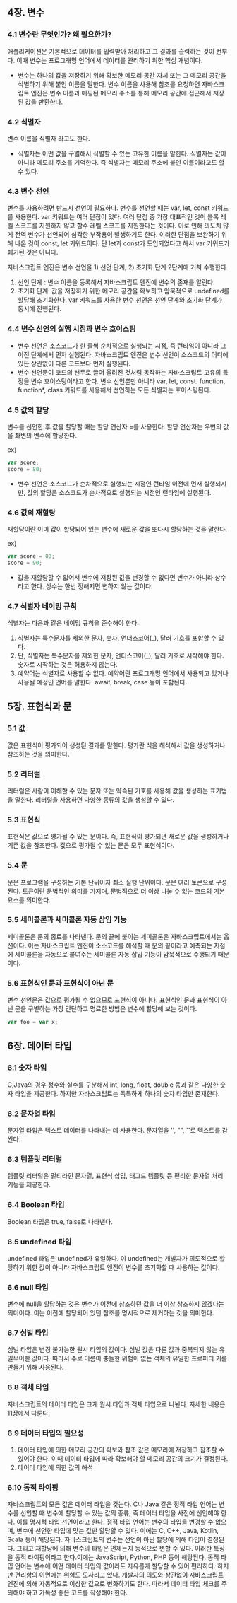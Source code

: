 ## 4장. 변수

### 4.1 변수란 무엇인가? 왜 필요한가?

애플리케이션은 기본적으로 데이터를 입력받아 처리하고 그 결과를 출력하는 것이 전부다. 이때 변수는 프로그래밍 언어에서 데이터를 관리하기 위한 핵심 개념이다.
- 변수는 하나의 값을 저장하기 위해 확보한 메모리 공간 자체 또는 그 메모리 공간을 식별하기 위해 붙인 이름을 말한다. 
변수 이름을 사용해 참조를 요청하면 자바스크립트 엔진은 변수 이름과 매핑된 메모리 주소를 통해 메모리 공간에 접근해서 저장된 값을 반환한다. 

### 4.2 식별자

변수 이름을 식별자 라고도 한다.
- 식별자는 어떤 값을 구별해서 식별할 수 있는 고유한 이름을 말한다. 
식별자는 값이 아니라 메모리 주소를 기억한다. 즉 식별자는 메모리 주소에 붙인 이름이라고도 할 수 있다. 

### 4.3 변수 선언

변수를 사용하려면 반드시 선언이 필요하다. 변수를 선언할 때는 var, let, const 키워드를 사용한다.
var 키워드는 여러 단점이 있다. 여러 단점 중 가장 대표적인 것이 블록 레벨 스코프를 지원하지 않고 함수 레벨 스코프를 지원한다는 것이다. 이로 인해 의도치 않게 전역 변수가 선언되어 심각한 부작용이 발생하기도 한다. 이러한 단점을 보완하기 위해 나온 것이 const, let 키워드이다. 단 let과 const가 도입되었다고 해서 var 키워드가 폐기된 것은 아니다.

자바스크립트 엔진은 변수 선언을 1) 선언 단계, 2) 초기화 단계 2단계에 거쳐 수행한다.
1) 선언 단계 : 변수 이름을 등록해서 자바스크립트 엔진에 변수의 존재를 알린다.
2) 초기화 단계: 값을 저장하기 위한 메모리 공간을 확보하고 암묵적으로 undefined를 할당해 초기화한다.
var 키워드를 사용한 변수 선언은 선언 단계와 초기화 단계가 동시에 진행된다.

### 4.4 변수 선언의 실행 시점과 변수 호이스팅

- 변수 선언은 소스코드가 한 줄씩 순차적으로 실행되는 시점, 즉 런타임이 아니라 그 이전 단계에서 먼저 실행된다.
자바스크립트 엔진은 변수 선언이 소스코드의 어디에 있든 상관없이 다른 코드보다 먼저 실행된다. 
- 변수 선언문이 코드의 선두로 끌어 올려진 것처럼 동작하는 자바스크립트 고유의 특징을 변수 호이스팅이라고 한다.
변수 선언뿐만 아니라 var, let, const. function, function*, class 키워드를 사용해서 선언하는 모든 식별자는 호이스팅된다.

### 4.5 값의 할당

변수를 선언한 후 값을 할당할 때는 할당 연산자 =를 사용한다. 할당 연산자는 우변의 값을 좌변의 변수에 할당한다.

ex) 
```js
var score;
score = 80;
```

- 변수 선언은 소스코드가 순차적으로 실행되는 시점인 런타임 이전에 먼저 실행되지만, 값의 할당은 소스코드가 순차적으로 실행되는 시점인 런타임에 실행된다.

### 4.6 값의 재할당

재할당이란 이미 값이 할당되어 있는 변수에 새로운 값을 또다시 할당하는 것을 말한다.

ex)
```js
var score = 80;
score = 90;
```

- 값을 재할당할 수 없어서 변수에 저장된 값을 변경할 수 없다면 변수가 아니라 상수라고 한다. 상수는 한번 정해지면 변하지 않는 값이다.

### 4.7 식별자 네이밍 규칙

식별자는 다음과 같은 네이밍 규칙을 준수해야 한다.
1) 식별자는 특수문자를 제외한 문자, 숫자, 언더스코어(_), 달러 기호를 포함할 수 있다.
2) 단, 식별자는 특수문자를 제외한 문자, 언더스코어(_), 달러 기호로 시작해야 한다. 숫자로 시작하는 것은 허용하지 않는다.
3) 예약어는 식별자로 사용할 수 없다. 예약어란 프로그래밍 언어에서 사용되고 있거나 사용될 예정인 언어를 말한다. await, break, case 등이 포함된다.


## 5장. 표현식과 문

### 5.1 값

값은 표현식이 평가되어 생성된 결과를 말한다.
평가란 식을 해석해서 값을 생성하거나 참조하는 것을 의미한다.

### 5.2 리터럴

리터럴은 사람이 이해할 수 있는 문자 또는 약속된 기호를 사용해 값을 생성하는 표기법을 말한다.
리터럴을 사용하면 다양한 종류의 값을 생성할 수 있다.

### 5.3 표현식

표현식은 값으로 평가될 수 있는 문이다. 즉, 표현식이 평가되면 새로운 값을 생성하거나 기존 값을 참조한다.
값으로 평가될 수 있는 문은 모두 표현식이다.

### 5.4 문

문은 프로그램을 구성하는 기본 단위이자 최소 실행 단위이다.
문은 여러 토큰으로 구성된다. 토큰이란 문법적인 의미를 가지며, 문법적으로 더 이상 나눌 수 없는 코드의 기본 요소를 의미한다.

### 5.5 세미콜론과 세미콜론 자동 삽입 기능

세미콜론은 문의 종료를 나타낸다.
문의 끝에 붙이는 세미콜론은 자바스크립트에서는 옵션이다. 이는 자바스크립트 엔진이 소스코드를 해석할 때 문의 끝이라고 예측되는 지점에 세미콜론을 자동으로 붙여주는 세미콜론 자동 삽입 기능이 암묵적으로 수행되기 때문이다.

### 5.6 표현식인 문과 표현식이 아닌 문

변수 선언문은 값으로 평가될 수 없으므로 표현식이 아니다.
표현식인 문과 표현식이 아닌 문을 구별하는 가장 간단하고 명료한 방법은 변수에 할당해 보는 것이다.

```js
var foo = var x;
```


## 6장. 데이터 타입

### 6.1 숫자 타입

C,Java의 경우 정수와 실수를 구분해서 int, long, float, double 등과 같은 다양한 숫자 타입을 제공한다. 하지만 자바스크립트는 독특하게 하나의 숫자 타입만 존재한다.

### 6.2 문자열 타입

문자열 타입은 텍스트 데이터를 나타내는 데 사용한다. 문자열을 '', "", ``로 텍스트를 감싼다.

### 6.3 템플릿 리터럴

템플릿 리터럴은 멀티라인 문자열, 표현식 삽입, 태그드 템플릿 등 편리한 문자열 처리 기능을 제공한다. 

### 6.4 Boolean 타입

Boolean 타입은 true, false로 나타낸다.

### 6.5 undefined 타입

undefined 타입은 undefined가 유일하다. 이 undefined는 개발자가 의도적으로 할당하기 위한 값이 아니라 자바스크립트 엔진이 변수를 초기화할 때 사용하는 값이다.

### 6.6 null 타입

변수에 null을 할당하는 것은 변수가 이전에 참조하던 값을 더 이상 참조하지 않겠다는 의미이다. 이는 이전에 할당되어 있던 참조를 명시적으로 제거하는 것을 의미한다.

### 6.7 심벌 타입

심벌 타입은 변경 불가능한 원시 타입의 값이다. 심벌 값은 다른 값과 중복되지 않는 유일무이한 값이다. 따라서 주로 이름이 충돌한 위험이 없는 객체의 유일한 프로퍼티 키를 만들기 위해 사용된다.

### 6.8 객체 타입

자바스크립트의 데이터 타입은 크게 원시 타입과 객체 타입으로 나뉜다. 자세한 내용은 11장에서 다룬다.

### 6.9 데이터 타입의 필요성

1. 데이터 타입에 의한 메모리 공간의 확보와 참조
값은 메모리에 저장하고 참조할 수 있어야 한다. 이때 데이터 타입에 따라 확보해야 할 메모리 공간의 크기가 결정된다.
2. 데이터 타입에 의한 값의 해석

### 6.10 동적 타이핑

자바스크립트의 모든 값은 데이터 타입을 갖는다. 
C나 Java 같은 정적 타입 언어는 변수를 선언할 때 변수에 할당할 수 있는 값의 종류, 즉 데이터 타입을 사전에 선언해야 한다. 이를 명시적 타입 선언이라고 한다.
정적 타입 언어는 변수의 타입을 변경할 수 없으며, 변수에 선언한 타입에 맞는 값만 할당할 수 있다. 이에는 C, C++, Java, Kotlin, Scala 등이 해당된다.
자바스크립트의 변수는 선언이 아닌 할당에 의해 타입이 결정된다. 그리고 재할당에 의해 변수의 타입은 언제든지 동적으로 변할 수 있다. 이러한 특징을 동적 타이핑이라고 한다.이에는 JavaScript, Python, PHP 등이 해당된다.
동적 타입 언어는 변수에 어떤 데이터 타입의 값이라도 자유롭게 할당할 수 있어 편리하다. 하지만 편리함의 이면에는 위험도 도사리고 있다. 개발자의 의도와 상관없이 자바스크립트 엔진에 의해 자동적으로 이상한 값으로 변화하기도 한다. 따라서 데이터 타입 체크를 주의해야 하고 가독성 좋은 코드를 작성해야 한다.